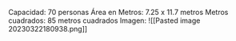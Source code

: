 Capacidad: 70 personas
Área en Metros: 7.25 x 11.7 metros
Metros cuadrados: 85 metros cuadrados
Imagen:
![[Pasted image 20230322180938.png]]